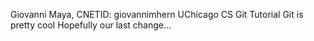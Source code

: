 Giovanni Maya, CNETID: giovannimhern
UChicago CS Git Tutorial
Git is pretty cool
Hopefully our last change...
